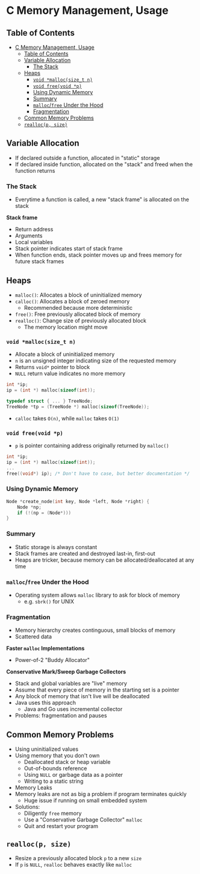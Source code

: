 # C Memory Management, Usage

## Table of Contents
- [C Memory Management, Usage](#c-memory-management-usage)
  - [Table of Contents](#table-of-contents)
  - [Variable Allocation](#variable-allocation)
    - [The Stack](#the-stack)
  - [Heaps](#heaps)
    - [`void *malloc(size_t n)`](#void-mallocsize_t-n)
    - [`void free(void *p)`](#void-freevoid-p)
    - [Using Dynamic Memory](#using-dynamic-memory)
    - [Summary](#summary)
    - [`malloc`/`free` Under the Hood](#mallocfree-under-the-hood)
    - [Fragmentation](#fragmentation)
  - [Common Memory Problems](#common-memory-problems)
  - [`realloc(p, size)`](#reallocp-size)

## Variable Allocation
- If declared outside a function, allocated in "static" storage
- If declared inside function, allocated on the "stack" and freed when the function returns

### The Stack
- Everytime a function is called, a new "stack frame" is allocated on the stack

**Stack frame**
- Return address
- Arguments
- Local variables
- Stack pointer indicates start of stack frame
- When function ends, stack pointer moves up and frees memory for future stack frames

## Heaps
- `malloc()`: Allocates a block of uninitialized memory
- `calloc()`: Allocates a block of zeroed memory
  - Recommended because more deterministic
- `free()`: Free previously allocated block of memory
- `realloc()`: Change size of previously allocated block
  - The memory location might move

### `void *malloc(size_t n)`
- Allocate a block of uninitialized memory
- `n` is an unsigned integer indicating size of the requested memory
- Returns `void*` pointer to block
- `NULL` return value indicates no more memory
```c
int *ip;
ip = (int *) malloc(sizeof(int));
```
```c
typedef struct { ... } TreeNode;
TreeNode *tp = (TreeNode *) malloc(sizeof(TreeNode));
```
- `calloc` takes `O(n)`, while `malloc` takes `O(1)`

### `void free(void *p)`
- `p` is pointer containing address originally returned by `malloc()`
```c
int *ip;
ip = (int *) malloc(sizeof(int));
...
free((void*) ip); /* Don't have to case, but better documentation */
```


### Using Dynamic Memory
```c
Node *create_node(int key, Node *left, Node *right) {
    Node *np;
    if (!(np = (Node*)))
}
```

### Summary
- Static storage is always constant
- Stack frames are created and destroyed last-in, first-out
- Heaps are tricker, because memory can be allocated/deallocated at any time

### `malloc`/`free` Under the Hood
- Operating system allows `malloc` library to ask for block of memory
  - e.g. `sbrk()` for UNIX

### Fragmentation
- Memory hierarchy creates continguous, small blocks of memory
- Scattered data

**Faster `malloc` Implementations**
- Power-of-2 "Buddy Allocator"

**Conservative Mark/Sweep Garbage Collectors**
- Stack and global variables are "live" memory
- Assume that every piece of memory in the starting set is a pointer
- Any block of memory that isn't live will be deallocated
- Java uses this approach
  - Java and Go uses incremental collector
- Problems: fragmentation and pauses


## Common Memory Problems
- Using uninitialized values
- Using memory that you don't own
  - Deallocated stack or heap variable
  - Out-of-bounds reference
  - Using `NULL` or garbage data as a pointer
  - Writing to a static string
- Memory Leaks
- Memory leaks are not as big a problem if program terminates quickly
  - Huge issue if running on small embedded system
- Solutions:
  - Diligently `free` memory
  - Use a "Conservative Garbage Collector" `malloc`
  - Quit and restart your program

## `realloc(p, size)`
- Resize a previously allocated block `p` to a new `size`
- If `p` is `NULL`, `realloc` behaves exactly like `malloc`


